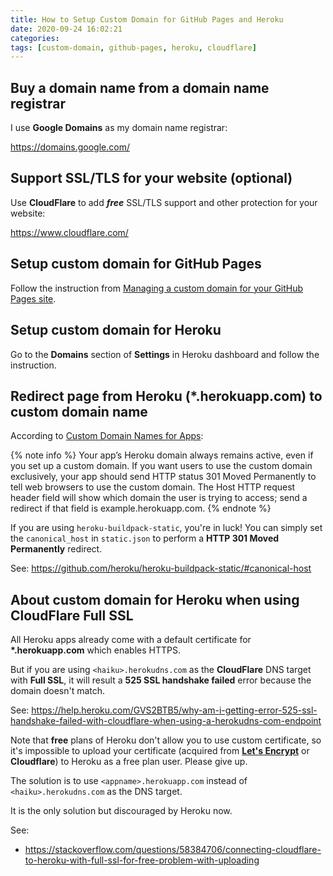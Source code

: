 ```yaml
---
title: How to Setup Custom Domain for GitHub Pages and Heroku
date: 2020-09-24 16:02:21
categories:
tags: [custom-domain, github-pages, heroku, cloudflare]
---
```


## Buy a domain name from a domain name registrar

I use **Google Domains** as my domain name registrar:

https://domains.google.com/

## Support SSL/TLS for your website (optional)

Use **CloudFlare** to add ***free*** SSL/TLS support and other protection for your website:

https://www.cloudflare.com/

<!-- more -->

## Setup custom domain for GitHub Pages

Follow the instruction from [Managing a custom domain for your GitHub Pages site](https://docs.github.com/en/github/working-with-github-pages/managing-a-custom-domain-for-your-github-pages-site).

## Setup custom domain for Heroku

Go to the **Domains** section of **Settings** in Heroku dashboard and follow the instruction.

## Redirect page from Heroku (*.herokuapp.com) to custom domain name

According to [Custom Domain Names for Apps](https://devcenter.heroku.com/articles/custom-domains):

{% note info %}
Your app’s Heroku domain always remains active, even if you set up a custom domain.
If you want users to use the custom domain exclusively, your app should send HTTP status 301 Moved Permanently to tell web browsers to use the custom domain.
The Host HTTP request header field will show which domain the user is trying to access; send a redirect if that field is example.herokuapp.com.
{% endnote %}

If you are using `heroku-buildpack-static`, you're in luck!
You can simply set the `canonical_host` in `static.json` to perform a **HTTP 301 Moved Permanently** redirect.

See: https://github.com/heroku/heroku-buildpack-static/#canonical-host

## About custom domain for Heroku when using CloudFlare Full SSL

All Heroku apps already come with a default certificate for **\*.herokuapp.com** which enables HTTPS.

But if you are using `<haiku>.herokudns.com` as the **CloudFlare** DNS target with **Full SSL**, it will result a **525 SSL handshake failed** error because the domain doesn't match.

See: https://help.heroku.com/GVS2BTB5/why-am-i-getting-error-525-ssl-handshake-failed-with-cloudflare-when-using-a-herokudns-com-endpoint

Note that **free** plans of Heroku don't allow you to use custom certificate,
so it's impossible to upload your certificate (acquired from [**Let's Encrypt**](https://letsencrypt.org/) or **Cloudflare**) to Heroku as a free plan user. Please give up.

The solution is to use `<appname>.herokuapp.com` instead of `<haiku>.herokudns.com` as the DNS target.

It is the only solution but discouraged by Heroku now.

See:

* https://stackoverflow.com/questions/58384706/connecting-cloudflare-to-heroku-with-full-ssl-for-free-problem-with-uploading
